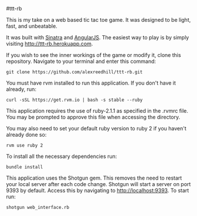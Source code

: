 #ttt-rb


This is my take on a web based tic tac toe game. It was designed to be light, fast, and unbeatable.

It was built with [Sinatra](http://sinatrarb.com/) and [AngularJS](http://angularjs.org/). The easiest way to play is by simply visiting <http://ttt-rb.herokuapp.com>.

If you wish to see the inner workings of the game or modify it, clone this repository. Navigate to your terminal and enter this command:

```
git clone https://github.com/alexreedhill/ttt-rb.git
```

You must have rvm installed to run this application. If you don't have it already, run:

```
curl -sSL https://get.rvm.io | bash -s stable --ruby
```

This application requires the use of ruby-2.1.1 as specified in the .rvmrc file. You may be prompted to approve this file when accessing the directory.

 You may also need to set your default ruby version to ruby 2 if you haven't already done so:

```
rvm use ruby 2
```

To install all the necessary dependencies run:

```
bundle install
```

This application uses the Shotgun gem. This removes the need to restart your local server after each code change. Shotgun will start a server on port 9393 by default. Access this by navigating to <http://localhost:9393>. To start run:

```
shotgun web_interface.rb
```
